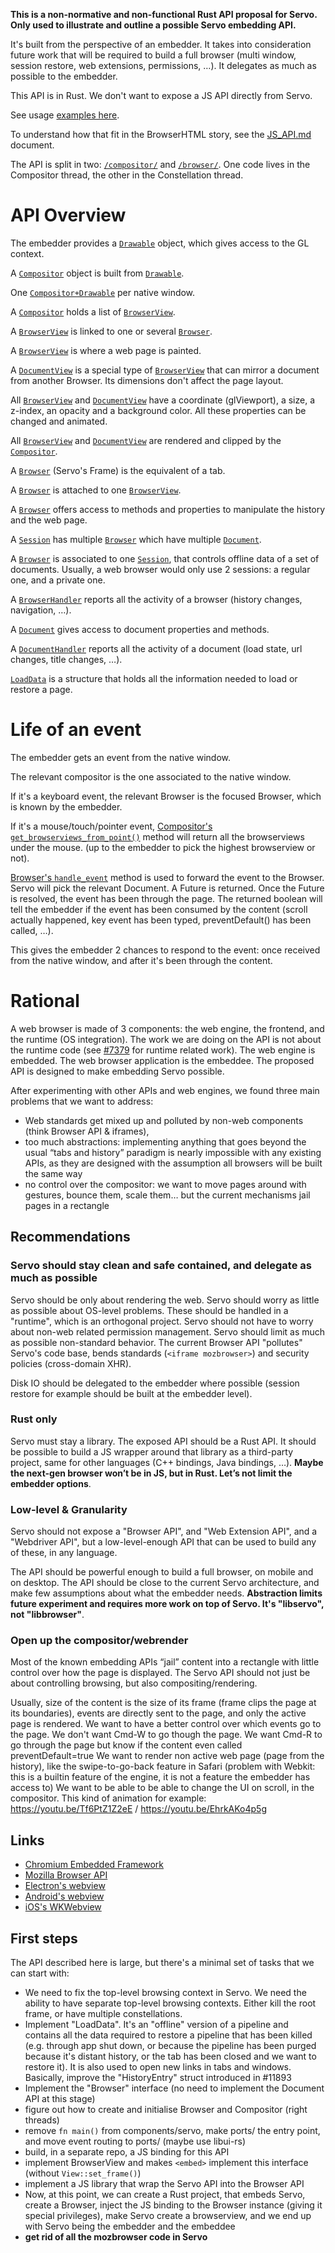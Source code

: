 **This is a non-normative and non-functional Rust API proposal for Servo. Only used to illustrate and outline a possible Servo embedding API.**

It's built from the perspective of an embedder. It takes into consideration future work that will be required to build a full browser (multi window, session restore, web extensions, permissions, …). It delegates as much as possible to the embedder.

This API is in Rust. We don't want to expose a JS API directly from Servo.

See usage [examples here](https://github.com/paulrouget/servo-embedding-api/issues/2).

To understand how that fit in the BrowserHTML story, see the [JS_API.md](JS_API.md) document.

The API is split in two: [`/compositor/`](servo_traits/compositor)
and [`/browser/`](servo_traits/browser).
One code lives in the Compositor thread, the other in the Constellation thread.



# API Overview

The embedder provides a [`Drawable`](servo_traits/compositor/compositor.rs) object, which gives access to the GL context.

A [`Compositor`](servo_traits/compositor/compositor.rs) object is built from [`Drawable`](servo_traits/compositor/compositor.rs).

One [`Compositor+Drawable`](servo_traits/compositor/compositor.rs) per native window.

A [`Compositor`](servo_traits/compositor/compositor.rs) holds a list of [`BrowserView`](servo_traits/compositor/browserview.rs).

A [`BrowserView`](servo_traits/compositor/browserview.rs) is linked to one or several [`Browser`](servo_traits/browser/browser.rs).

A [`BrowserView`](servo_traits/compositor/browserview.rs) is where a web page is painted.

A [`DocumentView`](servo_traits/compositor/compositor.rs) is a special type of [`BrowserView`](servo_traits/compositor/browserview.rs) that can mirror a document from another Browser. Its dimensions don't affect the page layout.

All [`BrowserView`](servo_traits/compositor/browserview.rs) and [`DocumentView`](servo_traits/compositor/compositor.rs) have a coordinate (glViewport), a size, a z-index, an opacity and a background color. All these properties can be changed and animated.

All [`BrowserView`](servo_traits/compositor/browserview.rs) and [`DocumentView`](servo_traits/compositor/compositor.rs) are rendered and clipped by the [`Compositor`](servo_traits/compositor/compositor.rs).

A [`Browser`](servo_traits/browser/browser.rs) (Servo's Frame) is the equivalent of a tab.

A [`Browser`](servo_traits/browser/browser.rs) is attached to one [`BrowserView`](servo_traits/compositor/compositor.rs).

A [`Browser`](servo_traits/browser/browser.rs) offers access to methods and properties to manipulate the history and the web page.

A [`Session`](servo_traits/browser/session.rs) has multiple [`Browser`](servo_traits/browser/browser.rs) which have multiple [`Document`](servo_traits/browser/document.rs).

A [`Browser`](servo_traits/browser/browser.rs) is associated to one [`Session`](servo_traits/browser/session.rs), that controls offline data of a set of documents. Usually, a web browser would only use 2 sessions: a regular one, and a private one.

A [`BrowserHandler`](servo_traits/browser/browser.rs) reports all the activity of a browser (history changes, navigation, …).

A [`Document`](servo_traits/browser/document.rs) gives access to document properties and methods.

A [`DocumentHandler`](servo_traits/browser/document.rs) reports all the activity of a document (load state, url changes, title changes, …).

[`LoadData`](servo_traits/browser/load_data.rs) is a structure that holds all the information needed to load or restore a page.

# Life of an event

The embedder gets an event from the native window.

The relevant compositor is the one associated to the native window.

If it's a keyboard event, the relevant Browser is the focused Browser, which is
known by the embedder.

If it's a mouse/touch/pointer event, [Compositor's `get_browserviews_from_point()`](servo_traits/compositor/compositor.rs)
method will return all the browserviews under the mouse.  (up to the embedder to
pick the highest browserview or not).

[Browser's `handle_event`](servo_traits/browser/browser.rs) method is used to forward the event to the Browser.
Servo will pick the relevant Document.  A Future is returned. Once the Future
is resolved, the event has been through the page. The returned boolean will
tell the embedder if the event has been consumed by the content (scroll
actually happened, key event has been typed, preventDefault() has been called,
…).

This gives the embedder 2 chances to respond to the event: once received from
the native window, and after it's been through the content.

# Rational

A web browser is made of 3 components: the web engine, the frontend, and the runtime (OS integration). The work we are doing on the API is not about the runtime code (see [#7379](https://github.com/servo/servo/issues/7379) for runtime related work). The web engine is embedded. The web browser application is the embeddee. The proposed API is designed to make embedding Servo possible.

After experimenting with other APIs and web engines, we found three main problems that we want to address:
- Web standards get mixed up and polluted by non-web components (think Browser API & iframes),
- too much abstractions: implementing anything that goes beyond the usual “tabs and history” paradigm is nearly impossible with any existing APIs, as they are designed with the assumption all browsers will be built the same way
- no control over the compositor: we want to move pages around with gestures, bounce them,  scale them… but the current mechanisms jail pages in a rectangle

## Recommendations

### Servo should stay clean and safe contained, and delegate as much as possible

Servo should be only about rendering the web. Servo should worry as little as possible about OS-level problems. These should be handled in a "runtime", which is an orthogonal project.
Servo should not have to worry about non-web related permission management.
Servo should limit as much as possible non-standard behavior. The current Browser API "pollutes" Servo's code base, bends standards (`<iframe mozbrowser>`) and security policies (cross-domain XHR).


Disk IO should be delegated to the embedder where possible (session restore for example should be built at the embedder level).

### Rust only

Servo must stay a library. The exposed API should be a Rust API. It should be possible to build a JS wrapper around that library as a third-party project, same for other languages (C++ bindings, Java bindings, …). **Maybe the next-gen browser won’t be in JS, but in Rust. Let’s not limit the embedder options**.

### Low-level & Granularity

Servo should not expose a "Browser API", and "Web Extension API", and a "Webdriver API", but a low-level-enough API that can be used to build any of these, in any language.


The API should be powerful enough to build a full browser, on mobile and on desktop. The API should be close to the current Servo architecture, and make few assumptions about what the embedder needs. **Abstraction limits future experiment and requires more work on top of Servo. It's "libservo", not "libbrowser"**.

### Open up the compositor/webrender

Most of the known embedding APIs “jail” content into a rectangle with little control over how the page is displayed. The Servo API should not just be about controlling browsing, but also compositing/rendering.


Usually, size of the content is the size of its frame (frame clips the page at its boundaries), events are directly sent to the page, and only the active page is rendered.
We want to have a better control over which events go to the page. We don't want Cmd-W to go though the page. We want Cmd-R to go through the page but know if the content even called preventDefault=true
We want to render non active web page (page from the history), like the swipe-to-go-back feature in Safari (problem with Webkit: this is a builtin feature of the engine, it is not a feature the embedder has access to)
We want to be able to be able to change the UI on scroll, in the compositor. This kind of animation for example: https://youtu.be/Tf6PtZ1Z2eE / https://youtu.be/EhrkAKo4p5g


## Links

- [Chromium Embedded Framework](https://bitbucket.org/chromiumembedded/cef/wiki/GeneralUsage)
- [Mozilla Browser API](https://developer.mozilla.org/en-US/docs/Mozilla/Gecko/Chrome/API/Browser_API)
- [Electron's webview](http://electron.atom.io/docs/api/web-contents/)
- [Android's webview](https://developer.android.com/reference/android/webkit/WebView.html)
- [iOS's WKWebview](https://developer.apple.com/reference/webkit/wkwebview)


## First steps

The API described here is large, but there's a minimal set of tasks that we can start with:
- We need to fix the top-level browsing context in Servo. We need the ability to have separate top-level browsing contexts. Either kill the root frame, or have multiple constellations.
- Implement "LoadData". It's an "offline" version of a pipeline and contains all the data required to restore a pipeline that has been killed (e.g. through app shut down, or because the pipeline has been purged because it's distant history, or the tab has been closed and we want to restore it). It is also used to open new links in tabs and windows. Basically, improve the "HistoryEntry" struct introduced in #11893
- Implement the "Browser" interface (no need to implement the Document API at this stage)
- figure out how to create and initialise Browser and Compositor (right threads)
- remove `fn main()` from components/servo, make ports/ the entry point, and move event routing to ports/ (maybe use libui-rs)
- build, in a separate repo, a JS binding for this API
- implement BrowserView and makes `<embed>` implement this interface (without `View::set_frame()`)
- implement a JS library that wrap the Servo API into the Browser API
- Now, at this point, we can create a Rust project, that embeds Servo, create a Browser, inject the JS binding to the Browser instance (giving it special privileges), make Servo create a browserview, and we end up with Servo being the embedder and the embeddee
- **get rid of all the mozbrowser code in Servo**
